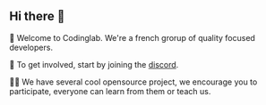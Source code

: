 ## Hi there 👋

🙋‍ Welcome to Codinglab. We're a french grorup of quality focused developers.

🌈 To get involved, start by joining the [discord](https://discord.gg/7Guzz9e).

👩‍💻 We have several cool opensource project, we encourage you to participate, everyone can learn from them or teach us.
